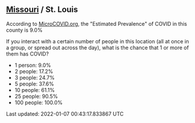 
## [Missouri](/united-states/missouri) / St. Louis

According to [MicroCOVID.org](http://microcovid.org),
the "Estimated Prevalence" of COVID in this county is 9.0%

If you interact with a certain number of people in this location
(all at once in a group, or spread out across the day), what is the chance that
1 or more of them has COVID?

- 1 person: 9.0%
- 2 people: 17.2%
- 3 people: 24.7%
- 5 people: 37.6%
- 10 people: 61.1%
- 25 people: 90.5%
- 100 people: 100.0%

Last updated: 2022-01-07 00:43:17.833867 UTC
